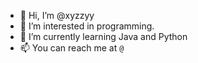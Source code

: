 - 👋 Hi, I’m @xyzzyy
- 👀 I’m interested in programming.
- 🌱 I’m currently learning Java and Python
- 📫 You can reach me at `@`

<!---
xyzzyy/xyzzyy is a ✨ special ✨ repository because its `README.md` (this file) appears on your GitHub profile.
You can click the Preview link to take a look at your changes.
--->
